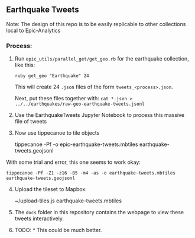 ## Earthquake Tweets


Note: The design of this repo is to be easily replicable to other collections local to Epic-Analytics


### Process:

1. Run `epic_utils/parallel_get/get_geo.rb` for the earthquake collection, like this:

    `ruby get_geo "Earthquake" 24`
    
   This will create 24 `.json` files of the form `tweets_<process>.json`.
   
   Next, put these files together with: `cat *.json > ../../earthquakes/raw-geo-earthquake-tweets.jsonl`
   
2. Use the EarthquakeTweets Jupyter Notebook to process this massive file of tweets

3. Now use tippecanoe to tile objects

    tippecanoe -Pf -o epic-earthquake-tweets.mbtiles earthquake-tweets.geojsonl
    
With some trial and error, this one seems to work okay:
    
    tippecanoe -Pf -Z1 -z16 -B5 -m4 -as -o earthquake-tweets.mbtiles earthquake-tweets.geojsonl

4. Upload the tileset to Mapbox:

    ~/upload-tiles.js earthquake-tweets.mbtiles
    
5. The `docs` folder in this repository contains the webpage to view these tweets interactively.

6. TODO: ^ This could be much better.